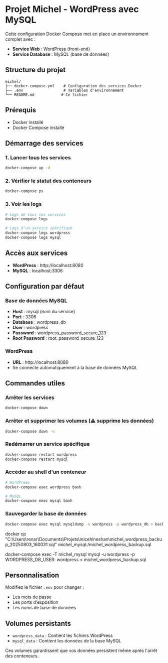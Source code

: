 # Projet Michel - WordPress avec MySQL

Cette configuration Docker Compose met en place un environnement complet avec :
- **Service Web** : WordPress (front-end)
- **Service Database** : MySQL (base de données)

## Structure du projet

```
michel/
├── docker-compose.yml    # Configuration des services Docker
├── .env                  # Variables d'environnement
└── README.md            # Ce fichier
```

## Prérequis

- Docker installé
- Docker Compose installé

## Démarrage des services

### 1. Lancer tous les services
```bash
docker-compose up -d
```

### 2. Vérifier le statut des conteneurs
```bash
docker-compose ps
```

### 3. Voir les logs
```bash
# Logs de tous les services
docker-compose logs

# Logs d'un service spécifique
docker-compose logs wordpress
docker-compose logs mysql
```

## Accès aux services

- **WordPress** : http://localhost:8080
- **MySQL** : localhost:3306

## Configuration par défaut

### Base de données MySQL
- **Host** : mysql (nom du service)
- **Port** : 3306
- **Database** : wordpress_db
- **User** : wordpress
- **Password** : wordpress_password_secure_123
- **Root Password** : root_password_secure_123

### WordPress
- **URL** : http://localhost:8080
- Se connecte automatiquement à la base de données MySQL

## Commandes utiles

### Arrêter les services
```bash
docker-compose down
```

### Arrêter et supprimer les volumes (⚠️ supprime les données)
```bash
docker-compose down -v
```

### Redémarrer un service spécifique
```bash
docker-compose restart wordpress
docker-compose restart mysql
```

### Accéder au shell d'un conteneur
```bash
# WordPress
docker-compose exec wordpress bash

# MySQL
docker-compose exec mysql bash
```

### Sauvegarder la base de données
```bash
docker-compose exec mysql mysqldump -u wordpress -p wordpress_db > backup.sql
```
docker cp "C:\Users\renar\Documents\Projets\micehlneshan\michel_wordpress_backup_20250803_160031.sql" michel_mysql:/michel_wordpress_backup.sql

docker-compose exec -T michel_mysql mysql -u wordpress -p WORDPRESS_DB_USER: wordpress < michel_wordpress_backup.sql

## Personnalisation

Modifiez le fichier `.env` pour changer :
- Les mots de passe
- Les ports d'exposition
- Les noms de base de données

## Volumes persistants

- `wordpress_data` : Contient les fichiers WordPress
- `mysql_data` : Contient les données de la base MySQL

Ces volumes garantissent que vos données persistent même après l'arrêt des conteneurs.